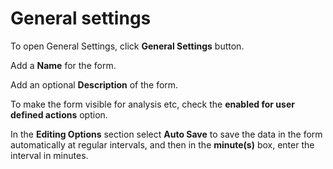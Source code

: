 # General settings

To open General Settings, click **General Settings** button.

Add a **Name** for the form.

Add an optional **Description** of the form.

To make the form visible for analysis etc, check the **enabled for user defined actions** option.

In the **Editing Options** section select **Auto Save** to save the data in the form automatically at regular intervals, and then in the **minute(s)** box, enter the interval in minutes.
